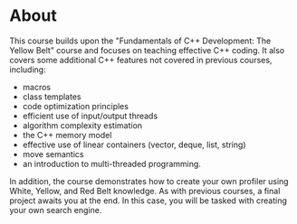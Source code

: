 # About  

This course builds upon the "Fundamentals of C++ Development: The Yellow Belt" course and focuses on teaching effective C++ coding. It also covers some additional C++ features not covered in previous courses, including:

* macros
* class templates
* code optimization principles
* efficient use of input/output threads
* algorithm complexity estimation
* the C++ memory model
* effective use of linear containers (vector, deque, list, string)
* move semantics
* an introduction to multi-threaded programming.

In addition, the course demonstrates how to create your own profiler using White, Yellow, and Red Belt knowledge. As with previous courses, a final project awaits you at the end. In this case, you will be tasked with creating your own search engine.
